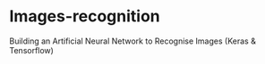 # Images-recognition
Building an Artificial Neural Network to Recognise Images (Keras &amp; Tensorflow)
